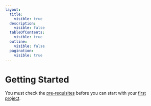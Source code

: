 ```yaml
---
layout:
  title:
    visible: true
  description:
    visible: false
  tableOfContents:
    visible: true
  outline:
    visible: false
  pagination:
    visible: true
---
```


# Getting Started

You must check the [pre-requisites](https://www.notion.so/Pre-Requisites-7deb11c4cf894c33b76456ab85cad596?pvs=21) before you can start with your [first project](../../setup-a-customer-project-a5e8a967b06b4f9d9123b55f72e07145.md).
